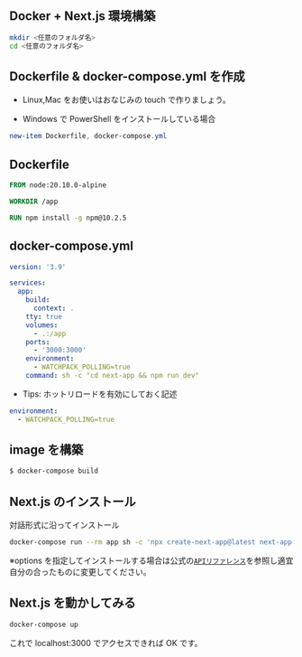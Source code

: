 ## Docker + Next.js 環境構築

```bash
mkdir <任意のフォルダ名>
cd <任意のフォルダ名>
```

## Dockerfile & docker-compose.yml を作成

- Linux,Mac をお使いはおなじみの touch で作りましょう。

- Windows で PowerShell をインストールしている場合

```powershell
new-item Dockerfile, docker-compose.yml
```

## Dockerfile

```dockerfile
FROM node:20.10.0-alpine

WORKDIR /app

RUN npm install -g npm@10.2.5
```

## docker-compose.yml

```yml
version: '3.9'

services:
  app:
    build:
      context: .
    tty: true
    volumes:
      - .:/app
    ports:
      - '3000:3000'
    environment:
      - WATCHPACK_POLLING=true
    command: sh -c "cd next-app && npm run dev"
```

- Tips: ホットリロードを有効にしておく記述

```yml
environment:
  - WATCHPACK_POLLING=true
```

## image を構築

```bash
$ docker-compose build
```

## Next.js のインストール

対話形式に沿ってインストール

```bash
docker-compose run --rm app sh -c 'npx create-next-app@latest next-app --ts --tailwind --eslint --app --src-dir --import-alias --use-npm'
```

※options を指定してインストールする場合は公式の[`APIリファレンス`](https://nextjs.org/docs/pages/api-reference/create-next-app)を参照し適宜自分の合ったものに変更してください。

## Next.js を動かしてみる

```bash
docker-compose up
```

これで localhost:3000 でアクセスできれば OK です。
